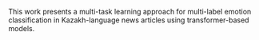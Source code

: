 This work presents a multi-task learning approach for multi-label emotion classification in Kazakh-language news articles using transformer-based models.
